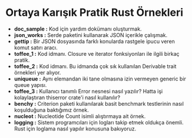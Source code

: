 # Ortaya Karışık Pratik Rust Örnekleri

- __doc_sample   :__ Kod için yardım dokümanı oluşturmak.
- __json_works   :__ Serde paketini kullanarak JSON içerikle çalışmak.
- __gettip       :__ Bir JSON dosyasında farklı konularda rastgele ipucu veren komut satırı aracı.
- __toffee_1     :__ Kod idmanı. Closure ve iterator fonksiyonları ile ilgili birkaç pratik.
- __toffee_2     :__ Kod idmanı. Bu idmanda çok sık kullanılan Derivable trait örnekleri yer alıyor.
- __uniqueue     :__ Aynı elemandan iki tane olmasına izin vermeyen generic bir queue yapısı.
- __toffee_3     :__ Kullanıcı tanımlı Error nesnesi nasıl yazılır? Hatta işi kolaylaştıran thiserror crate'i nasıl kullanılır?
- __benchy       :__ Criterion paketi kullanılarak basit benchmark testlerinin nasıl koşulduğuna baktığımız örnek.
- __nucleot      :__ Nucleotide Count isimli alıştırmaya ait örnek.
- __logging      :__ Sistem programcıları için logları takip etmek oldukça önemli. Rust için loglama nasıl yapılır konusuna bakıyoruz.